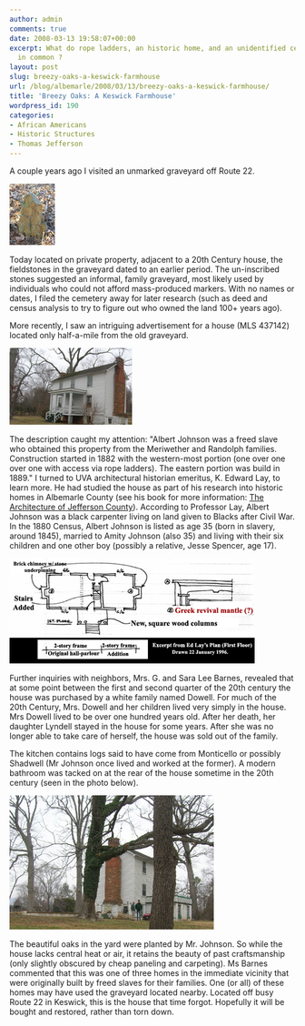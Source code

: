 ```yaml
---
author: admin
comments: true
date: 2008-03-13 19:58:07+00:00
excerpt: What do rope ladders, an historic home, and an unidentified cemetery have
  in common ?
layout: post
slug: breezy-oaks-a-keswick-farmhouse
url: /blog/albemarle/2008/03/13/breezy-oaks-a-keswick-farmhouse/
title: 'Breezy Oaks: A Keswick Farmhouse'
wordpress_id: 190
categories:
- African Americans
- Historic Structures
- Thomas Jefferson
---
```


A couple years ago I visited an unmarked graveyard off Route 22.  

![An un-inscribed fieldstone in the cemetery.](/wp-content/uploads/2008/03/ccg_gs.jpg)

Today located on private property, adjacent to a 20th Century house, the fieldstones in the graveyard dated to an earlier period. The un-inscribed stones suggested an informal, family graveyard, most likely used by individuals who could not afford mass-produced markers.  With no names or dates, I filed the cemetery away for later research (such as deed and census analysis to try to figure out who owned the land 100+ years ago).

More recently, I saw an intriguing advertisement for a house (MLS 437142) located only half-a-mile from the old graveyard. 

![Breezy Oaks (in 2008). Built circa 1882/1889.](/wp-content/uploads/2008/03/ccg_breezyoakshse1.jpg)

The description caught my attention: "Albert Johnson was a freed slave who obtained this property from the Meriwether and Randolph families. Construction started in 1882 with the western-most portion (one over one over one with access via rope ladders). The eastern portion was build in 1889." I turned to UVA architectural historian emeritus, K.  Edward Lay, to learn more. He had studied the house as part of his research into historic homes in Albemarle County (see his book for more information: [The Architecture of Jefferson County](http://www.upress.virginia.edu/books/lay.html)). According to Professor Lay,  Albert Johnson was a black carpenter living on land given to Blacks after Civil War. In the 1880 Census, Albert Johnson is listed as age 35 (born in slavery, around 1845), married to Amity Johnson (also 35) and living with their six children and one other boy (possibly a relative, Jesse Spencer, age 17). 

![Professor Ed Layâ€™s Architectual Drawing](/wp-content/uploads/2008/03/ccg_breezyoaksplan.jpg)



Further inquiries with neighbors, Mrs. G. and Sara Lee Barnes, revealed  that at some point between the first and second quarter of the 20th century the house was purchased by a white family named Dowell.  For much of the 20th Century, Mrs. Dowell and her children lived very simply in the house. Mrs Dowell lived to be over one hundred years old. After her death, her daughter Lyndell stayed in the house for some years. After she was no longer able to take care of herself, the house was sold out of the family.

The kitchen contains logs said to have come from Monticello or possibly Shadwell (Mr Johnson once lived and worked at the former). A modern bathroom was tacked on at the rear of the house sometime in the 20th century (seen in the photo below). 

![Rear view of the house with a cinder block bathroom attached.](/wp-content/uploads/2008/03/ccg_breezyoakshse2.jpg)

The beautiful oaks in the yard were planted by Mr. Johnson. So while the house lacks central heat or air, it retains the beauty of past craftsmanship (only slightly obscured by cheap paneling and carpeting). Ms Barnes commented that this was one of three homes in the immediate vicinity that were originally built by freed slaves for their families. One (or all) of these homes may have used the graveyard located nearby. Located off busy Route 22 in Keswick, this is the house that time forgot. Hopefully it will be bought and restored, rather than torn down.
